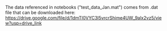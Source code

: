 The data referenced in notebooks ("test_data_Jan.mat") comes from .dat file that can be downloaded here: https://drive.google.com/file/d/1dmTI0VYC3I5vrcrShime4UW_9alx2vz5/view?usp=drive_link
